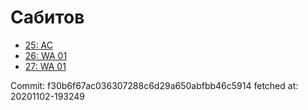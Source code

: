 # Сабитов
- [25: AC](25.md)
- [26: WA 01](26.md)
- [27: WA 01](27.md)

Commit: f30b6f67ac036307288c6d29a650abfbb46c5914
 fetched at: 20201102-193249

